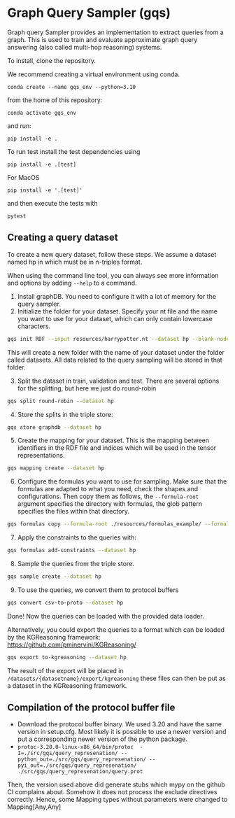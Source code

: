 Graph Query Sampler (gqs)
========================

Graph query Sampler provides an implementation to extract queries from a graph. This is used to train and evaluate approximate graph query answering (also called multi-hop reasoning) systems.

To install, clone the repository.

We recommend creating a virtual environment using conda.

`conda create --name gqs_env --python=3.10`

from the home of this repository:

`conda activate gqs_env`

and run:

    pip install -e .

To run test install the test dependencies using

`pip install -e .[test]`

For MacOS

`pip install -e '.[test]'`

and then execute the tests with

    pytest


## Creating a query dataset

To create a new query dataset, follow these steps. We assume a dataset named hp in which must be in n-triples format.

When using the command line tool, you can always see more information and options by adding `--help` to a command.

1. Install graphDB. You need to configure it with a lot of memory for the query sampler.
2. Initialize the folder for your dataset. Specify your nt file and the name you want to use for your dataset, which can only contain lowercase characters.
```bash
gqs init RDF --input resources/harrypotter.nt --dataset hp --blank-node-strategy convert
```
This will create a new folder with the name of your dataset under the folder called datasets. All data related to the query sampling will be stored in that folder.

3. Split the dataset in train, validation and test. There are several options for the splitting, but  here we just do round-robin
```bash
gqs split round-robin --dataset hp
```

4. Store the splits in the triple store:
```bash
gqs store graphdb --dataset hp
```

5. Create the mapping for your dataset. This is the mapping between identifiers in the RDF file and indices which will be used in the tensor representations.
```bash
gqs mapping create --dataset hp
```

6. Configure the formulas you want to use for sampling.
Make sure that the formulas are adapted to what you need, check the shapes and configurations.
Then copy them as follows, the `--formula-root` argument specifies the directory with formulas, the glob pattern specifies the files within that directory.
```bash
gqs formulas copy --formula-root ./resources/formulas_example/ --formula-glob '**/0qual//**/*'  --dataset hp
```

7. Apply the constraints to the queries with:
```bash
gqs formulas add-constraints --dataset hp
```

8. Sample the queries from the triple store.
```bash
gqs sample create --dataset hp
```

9. To use the queries, we convert them to protocol buffers
```bash
gqs convert csv-to-proto --dataset hp
```

Done! Now the queries can be loaded with the provided data loader.

Alternatively, you could export the queries to a format which can be loaded by the KGReasoning framework: https://github.com/pminervini/KGReasoning/

```bash
gqs export to-kgreasoning --dataset hp
```
The result of the export will be placed in `/datasets/{datasetname}/export/kgreasoning` these files can then be put as a dataset in the KGReasoning framework.

## Compilation of the protocol buffer file

* Download the protocol buffer binary. We used 3.20 and have the same version in setup.cfg. Most likely it is possible to use a newer version and put a corresponding newer version of the python package.
* `protoc-3.20.0-linux-x86_64/bin/protoc  -I=./src/gqs/query_represenation/ --python_out=./src/gqs/query_represenation/ --pyi_out=./src/gqs/query_represenation/ ./src/gqs/query_represenation/query.prot`

Then, the version used above did generate stubs which mypy on the github CI complains about. Somehow it does not process the exclude directives correctly. Hence, some Mapping types without parameters were changed to Mapping[Any,Any]

